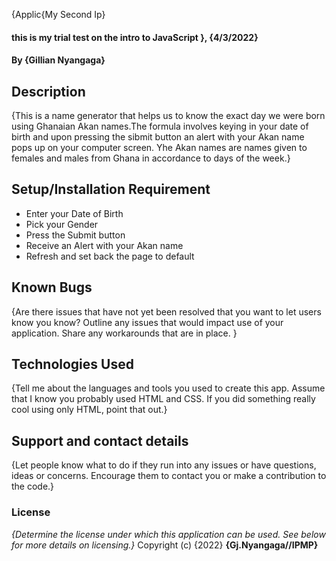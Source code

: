 {Applic{My Second Ip}
#### this is my trial test on the intro to JavaScript }, {4/3/2022}
#### By **{Gillian Nyangaga}**
## Description
{This is a name generator that helps us to know the exact day we were born using Ghanaian Akan names.The formula involves keying in your date of birth and upon pressing the sibmit button an alert with your Akan name pops up on your computer screen. Yhe Akan names are names given to females and males from Ghana in accordance to days of the week.}
## Setup/Installation Requirement
* Enter your Date of Birth
* Pick your Gender
* Press the Submit button
* Receive an Alert with your Akan name
* Refresh and set back the page to default

## Known Bugs
{Are there issues that have not yet been resolved that you want to let users know you know? Outline any issues that would impact use of your application. Share any workarounds that are in place. }
## Technologies Used
{Tell me about the languages and tools you used to create this app. Assume that I know you probably used HTML and CSS. If you did something really cool using only HTML, point that out.}
## Support and contact details
{Let people know what to do if they run into any issues or have questions, ideas or concerns.  Encourage them to contact you or make a contribution to the code.}
### License
*{Determine the license under which this application can be used.  See below for more details on licensing.}*
Copyright (c) {2022} **{Gj.Nyangaga//IPMP}**
  

